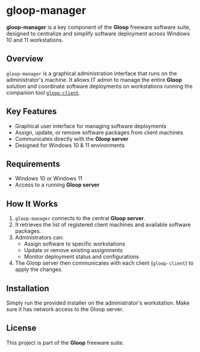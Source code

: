 # gloop-manager

**gloop-manager** is a key component of the **Gloop** freeware software suite, designed to centralize and simplify software deployment across Windows 10 and 11 workstations.

## Overview

`gloop-manager` is a graphical administration interface that runs on the administrator's machine. It allows IT admin to manage the entire **Gloop** solution and coordinate software deployments on workstations running the companion tool [`gloop-client`](https://github.com/your-org/gloop-client).

## Key Features

- Graphical user interface for managing software deployments
- Assign, update, or remove software packages from client machines
- Communicates directly with the **Gloop server**
- Designed for Windows 10 & 11 environments

## Requirements

- Windows 10 or Windows 11
- Access to a running **Gloop server**

## How It Works

1. `gloop-manager` connects to the central **Gloop server**.
2. It retrieves the list of registered client machines and available software packages.
3. Administrators can:
   - Assign software to specific workstations
   - Update or remove existing assignments
   - Monitor deployment status and configurations
4. The Gloop server then communicates with each client (`gloop-client`) to apply the changes.

## Installation

Simply run the provided installer on the administrator's workstation. Make sure it has network access to the Gloop server.

## License

This project is part of the **Gloop** freeware suite.

